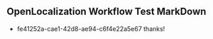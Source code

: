 ## OpenLocalization Workflow Test MarkDown

* fe41252a-cae1-42d8-ae94-c6f4e22a5e67 
thanks!



<!--HONumber=Feb16_HO3-->
